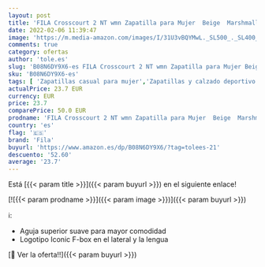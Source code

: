 ```yaml
---
layout: post
title: 'FILA Crosscourt 2 NT wmn Zapatilla para Mujer  Beige  Marshmallow   40 EU'
date: 2022-02-06 11:39:47
image: 'https://m.media-amazon.com/images/I/31U3vBQYMwL._SL500_._SL400_.jpg'
comments: true
category: ofertas
author: 'tole.es'
slug: 'B08N6DY9X6-es FILA Crosscourt 2 NT wmn Zapatilla para Mujer Beige...'
sku: 'B08N6DY9X6-es'
tags: [ 'Zapatillas casual para mujer','Zapatillas y calzado deportivo para mujer','Zapatos','Zapatos para mujer','Zapatos y complementos','fila','zapatilla', ]
actualPrice: 23.7 EUR
currency: EUR
price: 23.7
comparePrice: 50.0 EUR
prodname: 'FILA Crosscourt 2 NT wmn Zapatilla para Mujer  Beige  Marshmallow   40 EU'
country: 'es'
flag: '🇪🇸'
brand: 'Fila'
buyurl: 'https://www.amazon.es/dp/B08N6DY9X6/?tag=tolees-21'
descuento: '52.60'
average: '23.7'
---
```


Está [{{< param title >}}]({{< param buyurl >}}) en el siguiente enlace!

[![{{< param prodname >}}]({{< param image >}})]({{< param buyurl >}})

ℹ️:

- Aguja superior suave para mayor comodidad
- Logotipo Iconic F-box en el lateral y la lengua

[🛒 Ver la oferta!!]({{< param buyurl >}})
